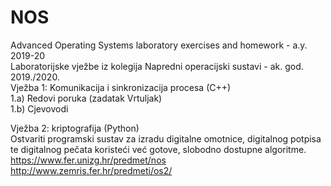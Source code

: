 # NOS

Advanced Operating Systems laboratory exercises and homework - a.y. 2019-20 \
Laboratorijske vježbe iz kolegija Napredni operacijski sustavi - ak. god. 2019./2020. \
Vježba 1: Komunikacija i sinkronizacija procesa (C++)\
1.a) Redovi poruka (zadatak Vrtuljak) \
1.b) Cjevovodi 

Vježba 2: kriptografija (Python)\
Ostvariti programski sustav za izradu digitalne omotnice, digitalnog potpisa te digitalnog pečata koristeći već gotove, slobodno dostupne algoritme.\
https://www.fer.unizg.hr/predmet/nos \
http://www.zemris.fer.hr/predmeti/os2/
